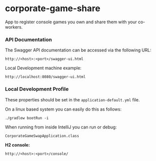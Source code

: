 # corporate-game-share
App to register console games you own and share them with your co-workers.

### API Documentation

The Swagger API documentation can be accessed via the following URL:

    http://<host>:<port>/swagger-ui.html

Local Development machine example:

    http://localhost:8080/swagger-ui.html

### Local Development Profile

These properties should be set in the `application-default.yml` file.

On a linux based system you can easily do this as follows:

    ./gradlew bootRun -i

When running from inside IntelliJ you can run or debug:

    CorporateGameSwapApplication.class


**H2 console:**

    http://<host>:<port>/console/



